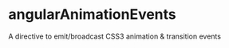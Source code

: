 angularAnimationEvents
======================

A directive to emit/broadcast CSS3 animation &amp; transition events

